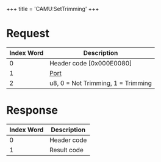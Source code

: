 +++
title = 'CAMU:SetTrimming'
+++

# Request

| Index Word | Description                             |
|------------|-----------------------------------------|
| 0          | Header code \[0x000E0080\]              |
| 1          | [Port](Camera_Services#port "wikilink") |
| 2          | u8, 0 = Not Trimming, 1 = Trimming      |

# Response

| Index Word | Description |
|------------|-------------|
| 0          | Header code |
| 1          | Result code |
